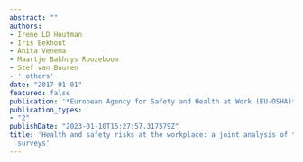 ```yaml
---
abstract: ""
authors:
- Irene LD Houtman
- Iris Eekhout
- Anita Venema
- Maartje Bakhuys Roozeboom
- Stef van Buuren
- ' others'
date: "2017-01-01"
featured: false
publication: '*European Agency for Safety and Health at Work (EU-OSHA)*'
publication_types:
- "2"
publishDate: "2023-01-10T15:27:57.317579Z"
title: 'Health and safety risks at the workplace: a joint analysis of three major
  surveys'
---
```


